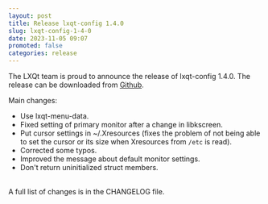 ```yaml
---
layout: post
title: Release lxqt-config 1.4.0
slug: lxqt-config-1-4-0
date: 2023-11-05 09:07
promoted: false
categories: release
---
```


The LXQt team is proud to announce the release of lxqt-config 1.4.0.
The release can be downloaded from [Github](https://github.com/lxqt/lxqt-config/releases).

Main changes:

 * Use lxqt-menu-data.
 * Fixed setting of primary monitor after a change in libkscreen.
 * Put cursor settings in ~/.Xresources (fixes the problem of not being able to set the cursor or its size when Xresources from `/etc` is read).
 * Corrected some typos.
 * Improved the message about default monitor settings.
 * Don't return uninitialized struct members.


<br/>
A full list of changes is in the CHANGELOG file.
<br/>
